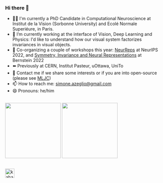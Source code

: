 ### Hi there 👋

- 👨‍💻 I'm currently a PhD Candidate in Computational Neuroscience at Institut de la Vision (Sorbonne University) and Ecolé Normale Superiéure, in Paris. 
- 🔭 I’m currently working at the interface of Vision, Deep Learning and Physics: I'd like to understand how our visual system factorizes invariances in visual objects.
- 📆 Co-organizing a couple of workshops this year: [NeurReps](https://www.neurreps.org/) at NeurIPS 2022, and [Symmetry, Invariance and Neural Representations](https://bernstein-network.de/bernstein-conference/program/satellite-workshops/symmetry-invariance-and-neural-representations/) at Bernstein 2022
- ⬅️ Previously at CERN, Institut Pasteur, uOttawa, UniTo
- 💬 Contact me if we share some interests or if you are into open-source (please see [MLJC](https://www.mljc.it/))
- 📫 How to reach me: simone.azeglio@gmail.com
- 😄 Pronouns: he/him
  
\
<img height="180em" src="https://github-readme-stats-eight-theta.vercel.app/api?username=sazio&show_icons=true&include_all_commits=true&count_private=true&theme=radical"/> 
<img height="180em" src="https://github-readme-stats-eight-theta.vercel.app/api/top-langs/?username=sazio&layout=compact&langs_count=8&count_private=true&theme=radical"/>

\
<a href="https://www.linkedin.com/in/simoneazeglio/">
  <img align="left" alt="kahanikaar's LinkdeIn" width="30px" src="https://img.icons8.com/color/48/000000/linkedin-circled--v5.png"/>
</a>
